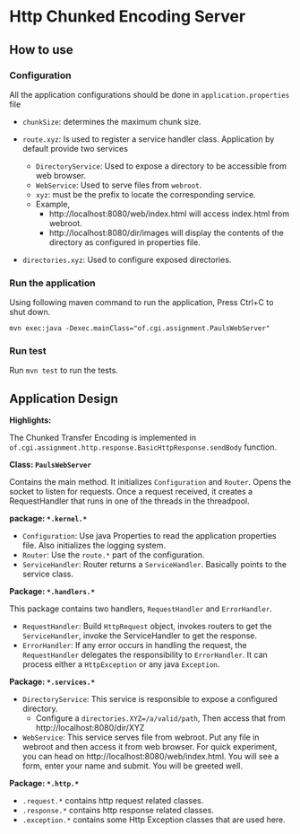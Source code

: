 # Http Chunked Encoding Server

## How to use
### Configuration
All the application configurations should be done in `application.properties` file

* `chunkSize`: determines the maximum chunk size.
* `route.xyz`: Is used to register a service handler class. Application by default provide two services
  * `DirectoryService`: Used to expose a directory to be accessible from web browser.
  * `WebService`: Used to serve files from `webroot`.
  * `xyz`: must be the prefix to locate the corresponding service.
  * Example, 
    * http://localhost:8080/web/index.html will access index.html from webroot. 
    * http://localhost:8080/dir/images will display the contents of the directory as configured in properties file.

* `directories.xyz`: Used to configure exposed directories.

### Run the application
Using following maven command to run the application, Press Ctrl+C to shut down.

`mvn exec:java -Dexec.mainClass="of.cgi.assignment.PaulsWebServer"`

### Run test
Run `mvn test` to run the tests.

## Application Design

**Highlights:**

The Chunked Transfer Encoding is implemented in `of.cgi.assignment.http.response.BasicHttpResponse.sendBody` function.

**Class: `PaulsWebServer`**

Contains the main method. It initializes `Configuration` and `Router`. Opens the socket to listen for requests.
Once a request received, it creates a RequestHandler that runs in one of the threads in the threadpool.

**package: `*.kernel.*`**
* `Configuration`: Use java Properties to read the application properties file. Also initializes the logging system.
* `Router`: Use the `route.*` part of the configuration.
* `ServiceHandler`: Router returns a `ServiceHandler`. Basically points to the service class.

**Package: `*.handlers.*`**

This package contains two handlers, `RequestHandler` and `ErrorHandler`.

* `RequestHandler`: Build `HttpRequest` object, invokes routers to get the `ServiceHandler`, invoke the ServiceHandler to get the response.
* `ErrorHandler`: If any error occurs in handling the request, the `RequestHandler` delegates the responsibility to `ErrorHandler`.
It can process either a `HttpException` or any java `Exception`.

**Package: `*.services.*`**
* `DirectoryService`: This service is responsible to expose a configured directory.
  * Configure a `directories.XYZ=/a/valid/path`, Then access that from http://localhost:8080/dir/XYZ
* `WebService`: This service serves file from webroot. Put any file in webroot and then access it from web browser. 
For quick experiment, you can head on http://localhost:8080/web/index.html. You will see a form, enter your name and submit.
  You will be greeted well.

**Package: `*.http.*`**
* `.request.*` contains http request related classes.
* `.response.*` contains http response related classes.
* `.exception.*` contains some Http Exception classes that are used here.
